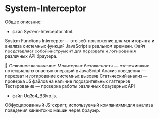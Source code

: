 # System-Interceptor
Общее описание:

- файл System-Interceptor.html.

System Functions Interceptor — это веб-приложение для мониторинга и анализа системных функций JavaScript в реальном времени. Файл представляет собой инструмент для перехвата и логирования различных API браузера.

🎯 Основное назначение:
Мониторинг безопасности — отслеживание потенциально опасных операций в JavaScript
Анализ поведения — перехват и логирование системных вызовов
Статический анализ — проверка JS файлов на наличие подозрительных паттернов
Тестирование — проверка работы различных браузерных API

- файл Uq3o4_B3Mp.js.

Обфусцированный JS-скрипт, используемый компаниями для анализа поведения клиентских машин через браузер.
